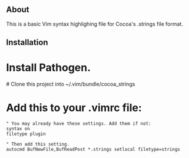About
----

This is a basic Vim syntax highlighing file for Cocoa's .strings file format.

Installation
----

# Install Pathogen.
# Clone this project into ~/.vim/bundle/cocoa_strings
# Add this to your .vimrc file:

	" You may already have these settings. Add them if not:
	syntax on
	filetype plugin

	" Then add this setting.
	autocmd BufNewFile,BufReadPost *.strings setlocal filetype=strings
